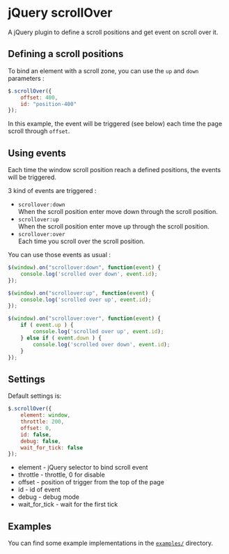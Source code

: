 jQuery scrollOver
==================

A jQuery plugin to define a scroll positions and get event on scroll over it.

Defining a scroll positions
----------------------

To bind an element with a scroll zone, you can use the ``up`` and ``down`` parameters :

```javascript
$.scrollOver({
    offset: 400,
    id: "position-400"
});
```

In this example, the event will be triggered (see below) each time the page scroll through ``offset``.

Using events
------------

Each time the window scroll position reach a defined positions, the events will be triggered.

3 kind of events are triggered :

* ``scrollover:down``  
  When the scroll position enter move down through the scroll position.
* ``scrollover:up``  
  When the scroll position enter move up through the scroll position.
* ``scrollover:over``  
  Each time you scroll over the scroll position.

You can use those events as usual :

```javascript
$(window).on("scrollover:down", function(event) {
    console.log('scrolled over down', event.id);
});

$(window).on("scrollover:up", function(event) {
    console.log('scrolled over up', event.id);
});

$(window).on("scrollover:over", function(event) {
    if ( event.up ) {
        console.log('scrolled over up', event.id);
    } else if ( event.down ) {
        console.log('scrolled over down', event.id);
    }
});
```

Settings
--------

Default settings is:

```javascript
$.scrollOver({
    element: window,
    throttle: 200,
    offset: 0,
    id: false,
    debug: false,
    wait_for_tick: false
});
```

* element - jQuery selector to bind scroll event
* throttle - throttle, 0 for disable
* offset - position of trigger from the top of the page
* id - id of event
* debug - debug mode
* wait_for_tick - wait for the first tick

Examples
--------

You can find some example implementations in the [`examples/`](examples/)
directory.
